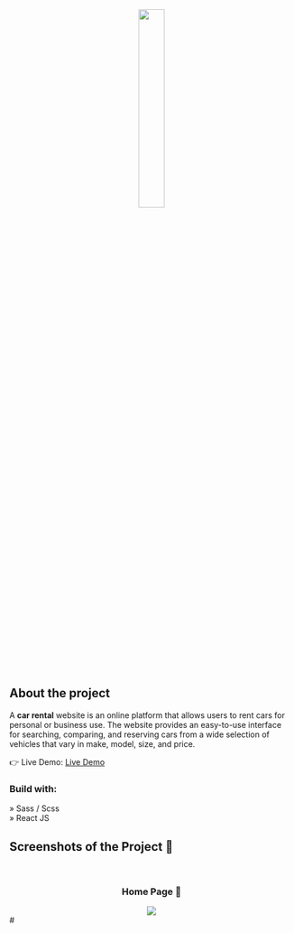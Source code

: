 <div align='center'><img style="width:30%" src='https://user-images.githubusercontent.com/19219203/231610477-9331e1e9-b295-4904-933c-eec12b5ba51e.png'/></div>

<h2>About the project</h2>

  <p>A <b>car rental</b> website is an online platform that allows users to rent cars for personal or business use. The website provides an easy-to-use interface for searching, comparing, and reserving cars from a wide selection of vehicles that vary in make, model, size, and price.</p>

👉 Live Demo: <a href='https://car-rental-main-kid1909.vercel.app/'>Live Demo</a>

<h3>Build with:</h3>

» Sass / Scss <br>
» React JS

<h2>Screenshots of the Project 📸</h2>
<br>
<h3 align='center'>Home Page 🏡</h3>

<div align='center'>
<img src='https://user-images.githubusercontent.com/19219203/231609607-6686b1e5-1733-4ddc-b890-596e142f2a8e.jpeg'/>

</div>
#
